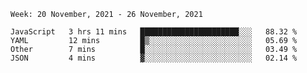 <!--START_SECTION:waka-->
```text
Week: 20 November, 2021 - 26 November, 2021

JavaScript   3 hrs 11 mins   ██████████████████████░░░   88.32 % 
YAML         12 mins         █▒░░░░░░░░░░░░░░░░░░░░░░░   05.69 % 
Other        7 mins          █░░░░░░░░░░░░░░░░░░░░░░░░   03.49 % 
JSON         4 mins          ▓░░░░░░░░░░░░░░░░░░░░░░░░   02.14 % 
```
<!--END_SECTION:waka-->
